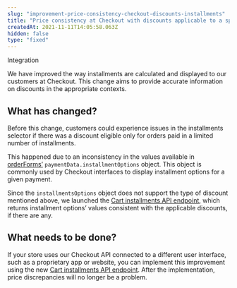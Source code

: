 ```yaml
---
slug: "improvement-price-consistency-checkout-discounts-installments"
title: "Price consistency at Checkout with discounts applicable to a specific number of installments"
createdAt: 2021-11-11T14:05:58.063Z
hidden: false
type: "fixed"
---
```


<span class="badge" id="suggestions-api">Integration</span>

We have improved the way installments are calculated and displayed to our customers at Checkout. This change aims to provide accurate information on discounts in the appropriate contexts. 


## What has changed?
Before this change, customers could experience issues in the installments selector if there was a discount eligible only for orders paid in a limited number of installments.

This happened due to an inconsistency in the values available in [orderForms’](https://developers.vtex.com/vtex-rest-api/reference/checkout-api-overview#paymentdata) `paymentData.installmentOptions` object. This object is commonly used by Checkout interfaces to display installment options for a given payment.

Since the `installmentsOptions` object does not support the type of discount mentioned above, we launched the [Cart installments API endpoint](https://developers.vtex.com/vtex-rest-api/reference/shopping-cart#getcartinstallments), which returns installment options’ values consistent with the applicable discounts, if there are any.

 
## What needs to be done?
If your store uses our Checkout API connected to a different user interface, such as a proprietary app or website, you can implement this improvement using the new [Cart installments API endpoint](https://developers.vtex.com/vtex-rest-api/reference/shopping-cart#getcartinstallments). After the implementation, price discrepancies will no longer be a problem.